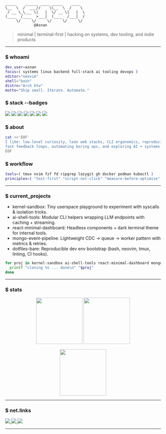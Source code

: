 <!--
 Minimal, terminal-esque GitHub Profile README
 ASCII art generated (figlet -f slant "Asnan")
-->

```
                                      
_____    ______ ____ _____    ____  
\__  \  /  ___//    \\__  \  /    \ 
 / __ \_\___ \|   |  \/ __ \|   |  \
(____  /____  >___|  (____  /___|  /
     \/     \/     \/     \/     \/ 
             @Asnan
```

> minimal | terminal-first | hacking on systems, dev tooling, and indie products

---

### $ whoami
```bash
dev_user=asnan
focus=( systems linux backend full-stack ai tooling devops )
editor="neovim"
shell="bash"
distro="Arch btw"
motto="Ship small. Iterate. Automate."
```

### $ stack --badges
<p>
  <img src="https://img.shields.io/badge/C++-00599C?style=flat-square&logo=c%2B%2B&logoColor=white" />
  <img src="https://img.shields.io/badge/Python-3776AB?style=flat-square&logo=python&logoColor=ffdd54" />
  <img src="https://img.shields.io/badge/JavaScript-181717?style=flat-square&logo=javascript&logoColor=F7DF1E" />
  <img src="https://img.shields.io/badge/Node.js-339933?style=flat-square&logo=nodedotjs&logoColor=white" />
  <img src="https://img.shields.io/badge/React-20232A?style=flat-square&logo=react&logoColor=61DAFB" />
  <img src="https://img.shields.io/badge/MongoDB-001e2b?style=flat-square&logo=mongodb&logoColor=4EA94B" />
  <img src="https://img.shields.io/badge/Linux-000000?style=flat-square&logo=linux&logoColor=FCC624" />
</p>

### $ about
```bash
cat <<'EOF'
I like: low-level curiosity, lean web stacks, CLI ergonomics, reproducible envs,
fast feedback loops, automating boring ops, and exploring AI + systems crossover.
EOF
```

### $ workflow
```bash
tools=( tmux nvim fzf fd ripgrep lazygit gh docker podman kubectl )
principles=( "text-first" "script-not-click" "measure-before-optimize" "delete-fearlessly" )
```

---

### $ current_projects
- kernel-sandbox: Tiny userspace playground to experiment with syscalls & isolation tricks.
- ai-shell-tools: Modular CLI helpers wrapping LLM endpoints with caching + streaming.
- react-minimal-dashboard: Headless components + dark terminal theme for internal tools.
- mongo-event-pipeline: Lightweight CDC -> queue -> worker pattern with metrics & retries.
- dotfiles-bare: Reproducible dev env bootstrap (bash, neovim, tmux, linting, CI hooks).

```bash
for proj in kernel-sandbox ai-shell-tools react-minimal-dashboard mongo-event-pipeline dotfiles-bare; do
  printf "cloning %s ... done\n" "$proj"
done
```

---

### $ stats
<p align="center">
  <img height="150" src="https://github-readme-stats.vercel.app/api?username=Asnan07&show_icons=true&theme=tokyonight&hide_border=true&include_all_commits=true" />
  <img height="150" src="https://github-readme-stats.vercel.app/api/top-langs/?username=Asnan07&layout=compact&theme=tokyonight&hide_border=true&langs_count=8" />
</p>
<p align="center">
  <img height="150" src="https://streak-stats.demolab.com?user=Asnan07&theme=tokyonight&hide_border=true" />
</p>

---

### $ net.links
<p>
  <a href="http://linkedin.com/in/asn-zsh" target="_blank">
    <img src="https://img.shields.io/badge/LinkedIn-0A66C2?style=flat-square&logo=linkedin&logoColor=white" />
  </a>
  <a href="https://x.com/l0n3d3v" target="_blank">
    <img src="https://img.shields.io/badge/Twitter-121212?style=flat-square&logo=twitter&logoColor=1DA1F2" />
  </a>
  <a href="mailto:asnan0130@gmail.com">
    <img src="https://img.shields.io/badge/Email-181717?style=flat-square&logo=gmail&logoColor=D14836" />
  </a>
</p>

---

